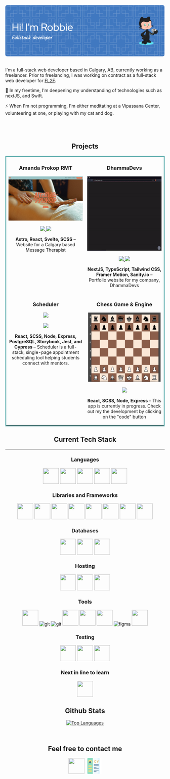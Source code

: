 <div align="center">
<img src="github-header-image.png"/> 
</br>
</br>

<div align="left">
<p align="left">I'm a full-stack web developer based in Calgary, AB, currently working as a freelancer. Prior to freelancing, I was working on contract as a full-stack web developer for <a href="https://www.fl2f.ca/home">FL2F</a>. </p>

🌱 In my freetime, I'm deepening my understanding of technologies such as nextJS, and Swift.

⚡ When I'm not programming, I'm either meditating at a Vipassana Center, volunteering at one, or playing with my cat and dog.

</div>

## </br>

<section align="center">
<h2>Projects</h2>
<table bordercolor="#66b2b2">
  <tr>
    <td width="50%" valign="top">
      <h3>Amanda Prokop RMT</h3>

![](https://github.com/RobbieProkop/amanda-2023/blob/master/public/assets/originals/Screenshot%202023-05-31%20at%2016.56.43.png)

<!-- ![](https://user-images.githubusercontent.com/101907461/221061539-22206763-6b12-44df-b094-91401964bd32.png) -->

  <p>
  <a href="https://github.com/RobbieProkop/amanda-2023" target="_blank">
    <img src="https://img.shields.io/badge/Code-black?style=for-the-badge&logo=github">
  </a>
  <a href="https://amandaprokop.com" target="_blank">
    <img src="https://img.shields.io/badge/Website-3880FF?style=for-the-badge&logoColor=white">

  </a>
      </p>
        <p><strong>Astro, React, Svelte, SCSS</strong> – Website for a Calgary based Message Therapist</p>
    </td>
    <td width="50%" valign="top">

<h3>DhammaDevs</h3>

<!-- ![](https://github.com/RobbieProkop/portfolio/blob/master/asset/images/portfolio-gif.gif) -->
<img src="https://github.com/RobbieProkop/portfolio/blob/master/asset/images/portfolio-gif.gif" height="235">

  <p>
  <a href="https://github.com/RobbieProkop/portfolio" target="_blank">
    <img src="https://img.shields.io/badge/Code-black?style=for-the-badge&logo=github">
  </a>
  <a href="https://dhammadevs.com" target="_blank">
    <img src="https://img.shields.io/badge/Website-3880FF?style=for-the-badge&logoColor=white">

  </a>
      </p>
        <p><strong>NextJS, TypeScript, Tailwind CSS, Framer Motion, Sanity.io</strong> – Portfolio website for my company, DhammaDevs</p>
    </td>
    
  </tr>

  <tr>
<td width="50%" valign="top">
      <h3>Scheduler</h3>

![](https://user-images.githubusercontent.com/101907461/198912461-d302a858-0a79-4715-a114-9e8de5a9cc49.png)

  <p>
  <a href="https://github.com/RobbieProkop/scheduler" target="_blank">
    <img src="https://img.shields.io/badge/Code-black?style=for-the-badge&logo=github">

  </a>
      </p>
        <p><strong> React, SCSS, Node, Express, PostgreSQL, Storybook, Jest, and Cypress</strong> – Scheduler is a full-stack, single-page appointment scheduling tool helping students connect with mentors.</p>
    </td>

<td width="50%" valign="top">
      <h3>Chess Game & Engine</h3>

<!-- ![](https://github.com/RobbieProkop/chess/blob/master/frontend/public/assets/chess.png) -->

<img src="https://github.com/RobbieProkop/chess/blob/master/frontend/public/assets/chess.png" height="220" max-height="220">
  <p>
  <a href="https://github.com/RobbieProkop/chess" target="_blank">
    <img src="https://img.shields.io/badge/Code-black?style=for-the-badge&logo=github">
  </a>
      </p>
        <p><strong>React, SCSS, Node, Express</strong> – This app is currently in progress. Check out my the development by clicking on the "code" button</p>
    </td>

  </tr>
</table>
</section>

## Current Tech Stack

---

### Languages

<!-- Vanilla JS -->
<img src="https://cdn.jsdelivr.net/gh/devicons/devicon/icons/javascript/javascript-plain.svg" width="50" height="50"/> 
<!-- TypeScript -->
<img src="https://cdn.jsdelivr.net/gh/devicons/devicon/icons/typescript/typescript-original.svg" width="50" height="50"/> 
<!-- HTML -->
<img src="https://cdn.jsdelivr.net/gh/devicons/devicon/icons/html5/html5-original-wordmark.svg" width="50" height="50"/> 
<!-- CSS -->
<img src="https://cdn.jsdelivr.net/gh/devicons/devicon/icons/css3/css3-original-wordmark.svg" width="50" height="50"/> 
<!-- SASS-->
<img src="https://cdn.jsdelivr.net/gh/devicons/devicon/icons/sass/sass-original.svg" width="50" height="50"/>

</br>

### Libraries and Frameworks

<!-- react -->
<img src="https://cdn.jsdelivr.net/gh/devicons/devicon/icons/react/react-original-wordmark.svg"  width="50" height="50"/>
<!-- Next JS -->
<img src="https://skillicons.dev/icons?i=next" width="50" height="50" />
<!-- Astro -->
<img src="https://skillicons.dev/icons?i=astro" width="50" height="50" />
<!-- Redux -->
<img src="https://cdn.jsdelivr.net/gh/devicons/devicon/icons/redux/redux-original.svg" width="50" height="50"/>
<!--node JS  -->
<img src="https://skillicons.dev/icons?i=nodejs" width="50" height="50" /> 
<!-- express -->
<img src="https://skillicons.dev/icons?i=express" width="50" height="50"/>
<!-- tailwind -->
<img src="https://www.vectorlogo.zone/logos/tailwindcss/tailwindcss-icon.svg" width="50" height="50"/> 
<!-- Bootstrap -->
<img src="https://cdn.jsdelivr.net/gh/devicons/devicon/icons/bootstrap/bootstrap-plain-wordmark.svg" width="50" height="50"/>

</br>

### Databases

<!-- postgres -->
<img src="https://cdn.jsdelivr.net/gh/devicons/devicon/icons/postgresql/postgresql-plain-wordmark.svg" width="50" height="50" /> 
<!-- mysql -->
<img src="https://skillicons.dev/icons?i=mysql" width="50" height="50" /> 
<!-- mongoDB -->
<img src="https://skillicons.dev/icons?i=mongo" width="50" height="50" />

</br>

### Hosting

<!-- heroku -->
<img src="https://cdn.jsdelivr.net/gh/devicons/devicon/icons/heroku/heroku-plain-wordmark.svg"  width="50" height="50"/>
<!-- Netlify -->
<img src="https://www.vectorlogo.zone/logos/netlify/netlify-icon.svg"  width="50" height="50"/>
<!-- google cloud -->
<img src="https://skillicons.dev/icons?i=googlecloud"  width="50" height="50"/>

</br>

### Tools

<!-- VSCode -->
<img src="https://cdn.jsdelivr.net/gh/devicons/devicon/icons/vscode/vscode-original-wordmark.svg"  width="50" height="50"/>
<!-- git -->
<img src="https://skillicons.dev/icons?i=git" alt="git" width="50" height="50"/>
<!-- github -->
<img src="https://skillicons.dev/icons?i=github" alt="git" width="50" height="50"/>
<!-- npm -->
<img src="https://cdn.jsdelivr.net/gh/devicons/devicon/icons/npm/npm-original-wordmark.svg" width="50" height="50" /> 
<!-- docker -->
<img src="https://cdn.jsdelivr.net/gh/devicons/devicon/icons/docker/docker-original-wordmark.svg" width="50" height="50" /> 
<!-- json -->
<img src="https://www.vectorlogo.zone/logos/json/json-ar21.svg" width="50" height="50" /> 
<!-- Figma -->
<img src="https://www.vectorlogo.zone/logos/figma/figma-icon.svg" alt="figma" width="50" height="50"/>
<!-- wordpress -->
<img src="https://skillicons.dev/icons?i=wordpress" width="50" height="50" />

</br>

### Testing

<!-- Jest -->
<img src="https://cdn.jsdelivr.net/gh/devicons/devicon/icons/jest/jest-plain.svg" width="50" height="50"/> 
<!-- Mocha Chai -->
<img src="https://cdn.jsdelivr.net/gh/devicons/devicon/icons/mocha/mocha-plain.svg" width="50" height="50" />
<!-- storybook -->
<img src="https://cdn.jsdelivr.net/gh/devicons/devicon/icons/storybook/storybook-original.svg"  width="50" height="50"/>

### Next in line to learn

<!-- Python -->
<img src="https://cdn.jsdelivr.net/gh/devicons/devicon/icons/python/python-original-wordmark.svg" width="50" height="50" />

</br>

## Github Stats

<!-- [![Anurag's GitHub stats](https://github-readme-stats.vercel.app/api?username=RobbieProkop&show_icons=true&theme=dracula)](https://github.com/anuraghazra/github-readme-stats) -->

[![Top Languages](https://github-readme-stats.vercel.app/api/top-langs/?username=RobbieProkop&layout=compact&theme=dracula)](<[https://github.com/anuraghazra/github-readme-stats](https://github.com/RobbieProkop)>)

<!-- [![GitHub Streak](https://github-readme-streak-stats.herokuapp.com/?user=RobbieProkop&theme=dracula)]([https://github.com/RobbieProkop]) -->

</br>

## Feel free to contact me

<p >
<a href="https://www.linkedin.com/in/robbie-prokop-1a968a230/" target="_blank">
<img align="center" src="https://cdn.jsdelivr.net/gh/devicons/devicon/icons/linkedin/linkedin-original.svg"  width="50" height="50"/></a>
<a href="https://flowcv.com/resume/sdqld3o6di" target="_blank">
<img align="center" src="./cv.png"  width="50" height="50"/></a>
</p>

  </div>

